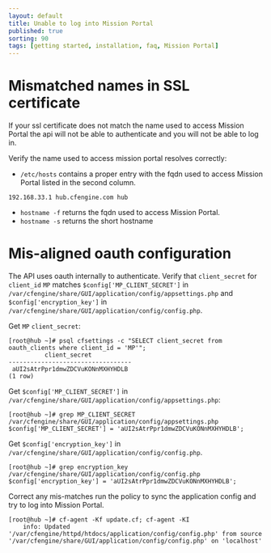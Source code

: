 ```yaml
---
layout: default
title: Unable to log into Mission Portal
published: true
sorting: 90
tags: [getting started, installation, faq, Mission Portal]
---
```


# Mismatched names in SSL certificate

If your ssl certificate does not match the name used to access Mission Portal the api will not be able to authenticate and you will not be able to log in.

Verify the name used to access mission portal resolves correctly:

* `/etc/hosts` contains a proper entry with the fqdn used to access Mission
  Portal listed in the second column.

```
192.168.33.1 hub.cfengine.com hub
```

* `hostname -f` returns the fqdn used to access Mission Portal.
* `hostname -s` returns the short hostname

# Mis-aligned oauth configuration

The API uses oauth internally to authenticate. Verify that `client_secret` for
`client_id` `MP` matches `$config['MP_CLIENT_SECRET']` in
`/var/cfengine/share/GUI/application/config/appsettings.php` and
`$config['encryption_key']` in
`/var/cfengine/share/GUI/application/config/config.php`.

Get `MP` `client_secret`:

```console
[root@hub ~]# psql cfsettings -c "SELECT client_secret from oauth_clients where client_id = 'MP'";
          client_secret           
----------------------------------
 aUI2sAtrPpr1dmwZDCVuKONnMXHYHDLB
(1 row)
```

Get `$config['MP_CLIENT_SECRET']` in
`/var/cfengine/share/GUI/application/config/appsettings.php`:

```console
[root@hub ~]# grep MP_CLIENT_SECRET /var/cfengine/share/GUI/application/config/appsettings.php
$config['MP_CLIENT_SECRET'] = 'aUI2sAtrPpr1dmwZDCVuKONnMXHYHDLB';
```

Get `$config['encryption_key']` in
`/var/cfengine/share/GUI/application/config/config.php`.

```console
[root@hub ~]# grep encryption_key /var/cfengine/share/GUI/application/config/config.php
$config['encryption_key'] = 'aUI2sAtrPpr1dmwZDCVuKONnMXHYHDLB';
```

Correct any mis-matches run the policy to sync the application config and try to
log into Mission Portal.

```console
[root@hub ~]# cf-agent -Kf update.cf; cf-agent -KI
    info: Updated '/var/cfengine/httpd/htdocs/application/config/config.php' from source '/var/cfengine/share/GUI/application/config/config.php' on 'localhost'
```

